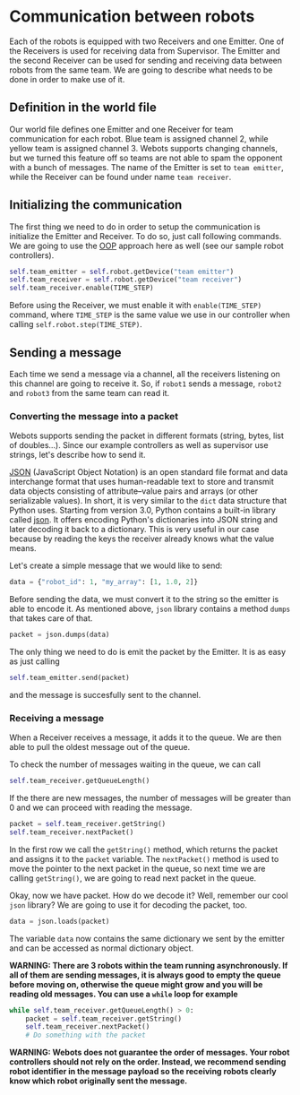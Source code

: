# Communication between robots

Each of the robots is equipped with two Receivers and one Emitter. One of the
Receivers is used for receiving data from Supervisor. The Emitter and the second
Receiver can be used for sending and receiving data between robots from the
same team. We are going to describe what needs to be done in order to make use of it.

## Definition in the world file

Our world file defines one Emitter and one Receiver for team communication for
each robot. Blue team is assigned channel 2, while yellow team is assigned
channel 3. Webots supports changing channels, but we turned this feature off so teams
are not able to spam the opponent with a bunch of messages.
The name of the Emitter is set to `team emitter`, while the Receiver can be found
under name `team receiver`.

## Initializing the communication

The first thing we need to do in order to setup the communication is initialize
the Emitter and Receiver. To do so, just call following commands. We are going to use
the [OOP](https://en.wikipedia.org/wiki/Object-oriented_programming) approach here as well (see our sample robot controllers).

```python
self.team_emitter = self.robot.getDevice("team emitter")
self.team_receiver = self.robot.getDevice("team receiver")
self.team_receiver.enable(TIME_STEP)
```

Before using the Receiver, we must enable it with `enable(TIME_STEP)` command,
where `TIME_STEP` is the same value we use in our controller when calling
`self.robot.step(TIME_STEP)`.

## Sending a message

Each time we send a message via a channel, all the receivers listening on
this channel are going to receive it. So, if `robot1` sends a message,
`robot2` and `robot3` from the same team can read it.

### Converting the message into a packet

Webots supports sending the packet in different formats (string, bytes, list of doubles...).
Since our example controllers as well as supervisor use strings, let's describe how to send it.

[JSON](https://en.wikipedia.org/wiki/JSON) (JavaScript Object Notation) is an
open standard file format and data interchange format that uses human-readable
text to store and transmit data objects consisting of attribute–value pairs and
arrays (or other serializable values).
In short, it is very similar to the `dict` data structure that Python uses.
Starting from version 3.0, Python contains a built-in library called [json](https://docs.python.org/3/library/json.html). It
offers encoding Python's dictionaries into JSON string and later decoding it back to a dictionary.
This is very useful in our case because by reading the keys the receiver already knows what the
value means.

Let's create a simple message that we would like to send:

```python
data = {"robot_id": 1, "my_array": [1, 1.0, 2]}
```

Before sending the data, we must convert it to the string so the emitter is able to
encode it. As mentioned above, `json` library contains a method `dumps` that takes care
of that.

```python
packet = json.dumps(data)
```

The only thing we need to do is emit the packet by the Emitter. It is as easy
as just calling 

```python
self.team_emitter.send(packet)
```

and the message is succesfully sent to the channel.

### Receiving a message

When a Receiver receives a message, it adds it to the queue. We are then
able to pull the oldest message out of the queue.

To check the number of messages waiting in the queue, we can call

```python
self.team_receiver.getQueueLength()
```

If the there are new messages, the number of messages will be greater than 0 and
we can proceed with reading the message.

```python
packet = self.team_receiver.getString()
self.team_receiver.nextPacket()
```

In the first row we call the `getString()` method, which returns the packet and assigns
it to the `packet` variable. The `nextPacket()` method is used to move the pointer
to the next packet in the queue, so next time we are calling `getString()`, we are going
to read next packet in the queue.

Okay, now we have packet. How do we decode it? Well, remember our cool `json`
library? We are going to use it for decoding the packet, too.

```python
data = json.loads(packet)
```

The variable `data` now contains the same dictionary we sent by the emitter and can be
accessed as normal dictionary object.


**WARNING: There are 3 robots within the team running asynchronously. If all of them
are sending messages, it is always good to empty the queue before moving on, otherwise
the queue might grow and you will be reading old messages. You can use
a `while` loop for example**

```python
while self.team_receiver.getQueueLength() > 0:
    packet = self.team_receiver.getString()
    self.team_receiver.nextPacket()
    # Do something with the packet
```

**WARNING: Webots does not guarantee the order of messages. Your robot controllers should not rely on the order.
Instead, we recommend sending robot identifier in the message payload so the receiving robots clearly know which robot
originally sent the message.**
